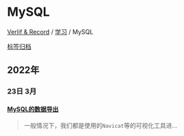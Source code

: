 # MySQL

[Verlif & Record](../index.md) / [学习](学习.md) / MySQL

[标签归档](../tags.md)

## __2022年__

### 23日 __3月__

#### [MySQL的数据导出](../docs/学习/MySQL/MySQL的数据导出.md)

> 一般情况下，我们都是使用的`Navicat`等的可视化工具进...

